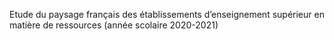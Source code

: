 Etude du paysage français des établissements d’enseignement supérieur en matière de ressources (année scolaire 2020-2021)
